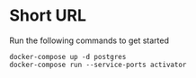 # Short URL

Run the following commands to get started
```
docker-compose up -d postgres
docker-compose run --service-ports activator 
```


